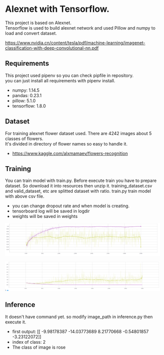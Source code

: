 # Alexnet with Tensorflow.

This project is based on Alexnet.<br/>
Tensorflow is used to build alexnet network and used Pillow and numpy to load and convert dataset.<br/>

https://www.nvidia.cn/content/tesla/pdf/machine-learning/imagenet-classification-with-deep-convolutional-nn.pdf<br/>



## Requirements

This project used pipenv so you can check pipfile in repository. <br/>
you can just install all requirements with pipenv install. <br/>

- numpy: 1.14.5
- pandas: 0.23.1
- pillow: 5.1.0
- tensorflow: 1.8.0


## Dataset

For training alexnet flower dataset used. There are 4242 images about 5 classes of flowers. <br/>
It's divided in directory of flower names so easy to handle it.

- https://www.kaggle.com/alxmamaev/flowers-recognition

## Training

You can train model with train.py.
Before execute train you have to prepare dataset.
So download it into resources then unzip it.
training_dataset.csv and valid_dataset, etc are splitted dataset with ratio.
train.py train model with above csv file.

- you can change dropout rate and when model is creating.
- tensorboard log will be saved in logdir
- weights will be saved in weights

![alt text](https://github.com/Sangkwun/Alexnet/blob/master/accuracy.png)

![alt text](https://github.com/Sangkwun/Alexnet/blob/master/cost.png)

## Inference

It doesn't have command yet.
so modify image_path in inference.py then execute it.

- first output: [[ -9.98178387 -14.03773689   8.21770668  -0.54801857  -3.23122072]]
- index of class: 2
- The class of image is rose
